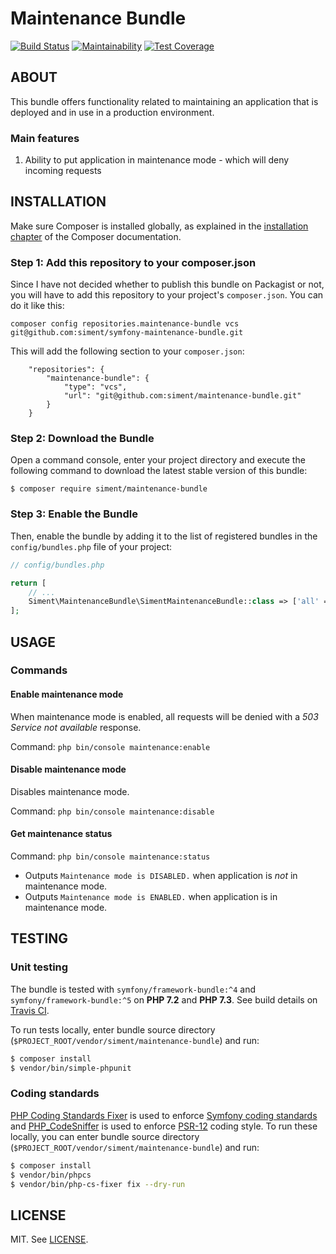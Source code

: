 # Maintenance Bundle #

[![Build Status](https://travis-ci.com/siment/maintenance-bundle.svg?branch=master)](https://travis-ci.com/siment/maintenance-bundle)
[![Maintainability](https://api.codeclimate.com/v1/badges/ea0d42491249939be766/maintainability)](https://codeclimate.com/github/siment/symfony-maintenance-bundle/maintainability)
[![Test Coverage](https://api.codeclimate.com/v1/badges/ea0d42491249939be766/test_coverage)](https://codeclimate.com/github/siment/symfony-maintenance-bundle/test_coverage)

## ABOUT ##

This bundle offers functionality related to maintaining an application that is deployed 
and in use in a production environment.

### Main features ###

1. Ability to put application in maintenance mode - which will deny incoming requests

## INSTALLATION ##

Make sure Composer is installed globally, as explained in the
[installation chapter](https://getcomposer.org/doc/00-intro.md)
of the Composer documentation.

### Step 1: Add this repository to your composer.json ###

Since I have not decided whether to publish this bundle on Packagist or not, you will
have to add this repository to your project's `composer.json`. You can do it like this:

`composer config repositories.maintenance-bundle vcs git@github.com:siment/symfony-maintenance-bundle.git`

This will add the following section to your `composer.json`:

```
    "repositories": {
        "maintenance-bundle": {
            "type": "vcs",
            "url": "git@github.com:siment/maintenance-bundle.git"
        }
    }
```

### Step 2: Download the Bundle ###

Open a command console, enter your project directory and execute the following command
to download the latest stable version of this bundle:

```console
$ composer require siment/maintenance-bundle
```

### Step 3: Enable the Bundle ###

Then, enable the bundle by adding it to the list of registered bundles in the
`config/bundles.php` file of your project:

```php
// config/bundles.php

return [
    // ...
    Siment\MaintenanceBundle\SimentMaintenanceBundle::class => ['all' => true],
];
```

## USAGE ##

### Commands ###

#### Enable maintenance mode ####

When maintenance mode is enabled, all requests will be denied with a *503 Service not available*
response.

Command: `php bin/console maintenance:enable`

#### Disable maintenance mode ####

Disables maintenance mode.

Command: `php bin/console maintenance:disable`

#### Get maintenance status ####

Command: `php bin/console maintenance:status`

- Outputs `Maintenance mode is DISABLED.` when application is *not* in maintenance mode.
- Outputs `Maintenance mode is ENABLED.` when application is in maintenance mode.

## TESTING ##

### Unit testing ###

The bundle is tested with `symfony/framework-bundle:^4` and `symfony/framework-bundle:^5`
on **PHP 7.2** and **PHP 7.3**. See build details on
[Travis CI](https://travis-ci.com/siment/symfony-maintenance-bundle).

To run tests locally, enter bundle source directory 
(`$PROJECT_ROOT/vendor/siment/maintenance-bundle`) and run:

```bash
$ composer install
$ vendor/bin/simple-phpunit
```

### Coding standards ###

[PHP Coding Standards Fixer](https://github.com/FriendsOfPHP/PHP-CS-Fixer) is used to enforce
[Symfony coding standards](https://symfony.com/doc/current/contributing/code/standards.html) and
[PHP_CodeSniffer](https://github.com/squizlabs/PHP_CodeSniffer) is used to enforce 
[PSR-12](https://www.php-fig.org/psr/psr-12/) coding style. To run these locally, you can enter 
bundle source directory (`$PROJECT_ROOT/vendor/siment/maintenance-bundle`) and run:

```bash
$ composer install
$ vendor/bin/phpcs
$ vendor/bin/php-cs-fixer fix --dry-run
```

## LICENSE ##

MIT. See [LICENSE](LICENSE).